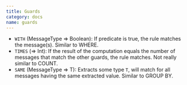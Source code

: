 ```yaml
---
title: Guards
category: docs
name: guards
---
```


* ``WITH`` (MessageType => Boolean): If predicate is true, the rule matches the message(s). Similar to WHERE.
* ``TIMES`` (=> Int): If the result of the computation equals the number of messages that match the other guards, the rule matches. Not really similar to COUNT.
* ``SAME``  (MessageType => T): Extracts some type ``T``, will match for all messages having the same extracted value. Similar to GROUP BY.
